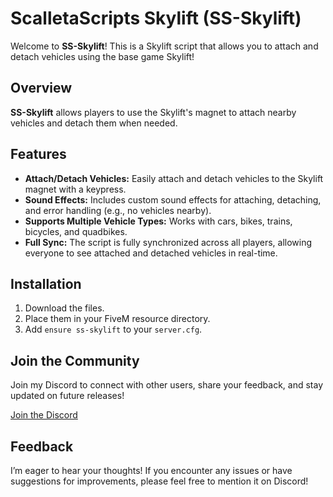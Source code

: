 # ScalletaScripts Skylift (SS-Skylift)

Welcome to **SS-Skylift**! This is a Skylift script that allows you to attach and detach vehicles using the base game Skylift!

## Overview

**SS-Skylift** allows players to use the Skylift's magnet to attach nearby vehicles and detach them when needed.

## Features

- **Attach/Detach Vehicles:** Easily attach and detach vehicles to the Skylift magnet with a keypress.
- **Sound Effects:** Includes custom sound effects for attaching, detaching, and error handling (e.g., no vehicles nearby).
- **Supports Multiple Vehicle Types:** Works with cars, bikes, trains, bicycles, and quadbikes.
- **Full Sync:** The script is fully synchronized across all players, allowing everyone to see attached and detached vehicles in real-time.

## Installation

1. Download the files.
2. Place them in your FiveM resource directory.
3. Add `ensure ss-skylift` to your `server.cfg`.

## Join the Community

Join my Discord to connect with other users, share your feedback, and stay updated on future releases!

[Join the Discord](https://discord.gg/tSxu9kDHyx)

## Feedback

I’m eager to hear your thoughts! If you encounter any issues or have suggestions for improvements, please feel free to mention it on Discord!
